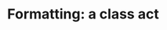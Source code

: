 ---
title: ! 'Formatting: a class act'
paper-url: http://www.cs.ox.ac.uk/ralf.hinze/publications/Format.ps.gz
authors:
- Ralf Hinze
type: paper
tags:
- functional dependencies
doHaskell-type: light research paper
dohaskell-year: 2003
---